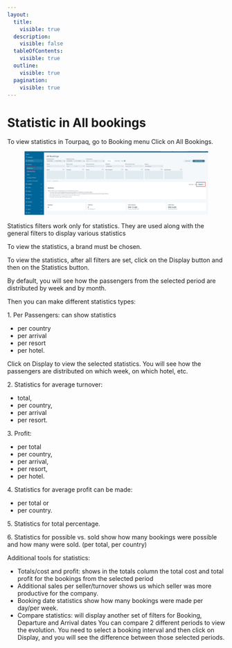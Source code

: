 ```yaml
---
layout:
  title:
    visible: true
  description:
    visible: false
  tableOfContents:
    visible: true
  outline:
    visible: true
  pagination:
    visible: true
---
```


# Statistic in All bookings

To view statistics in Tourpaq, go to Booking menu Click on  All Bookings.&#x20;

<figure><img src="../../.gitbook/assets/image (13) (1) (1) (1) (1) (1) (1) (1) (1) (1) (1) (1) (1) (1) (1) (1) (1) (1).png" alt=""><figcaption></figcaption></figure>

Statistics filters work only for statistics. They are used along with the general filters to display various statistics&#x20;

To view the statistics, a brand must be chosen.&#x20;

To view the statistics, after all filters are set, click on the Display button and then on the Statistics button.&#x20;

By default, you will see how the passengers from the selected period are distributed by week and by month.&#x20;

Then you can make different statistics types:&#x20;

1\. Per Passengers: can show statistics&#x20;

* per country&#x20;
* per arrival&#x20;
* per resort
* &#x20;per hotel.&#x20;

Click on Display to view the selected statistics. You will see how the passengers are distributed on which week, on which hotel, etc.&#x20;

2\. Statistics for average turnover:

* total,&#x20;
* per country,&#x20;
* per arrival&#x20;
* per resort.&#x20;

3\. Profit:

* per total&#x20;
* per country,&#x20;
* per arrival,&#x20;
* per resort,&#x20;
* per hotel.&#x20;

4\. Statistics for average profit can be made:

* per total or&#x20;
* per country.&#x20;

5\. Statistics for total percentage.&#x20;

6\. Statistics for possible vs. sold show how many bookings were possible and how many were sold. (per total, per country)&#x20;

Additional tools for statistics:

* Totals/cost and profit: shows in the totals column the total cost and total profit for the bookings from the selected period&#x20;
* Additional sales per seller/turnover shows us which seller was more productive for the company.&#x20;
* Booking date statistics show how many bookings were made per day/per week.&#x20;
* Compare statistics: will display another set of filters for Booking, Departure and Arrival dates You can compare 2 different periods to view the evolution. You need to select a booking interval and then click on Display, and you will see the difference between those selected periods.
